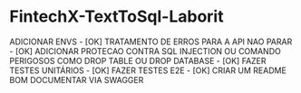 # FintechX-TextToSql-Laborit

ADICIONAR ENVS - [OK]
TRATAMENTO DE ERROS PARA A API NAO PARAR - [OK]
ADICIONAR PROTECAO CONTRA SQL INJECTION OU COMANDO PERIGOSOS COMO DROP TABLE OU DROP DATABASE - [OK]
FAZER TESTES UNITÁRIOS - [OK]
FAZER TESTES E2E - [OK]
CRIAR UM README BOM
DOCUMENTAR VIA SWAGGER
